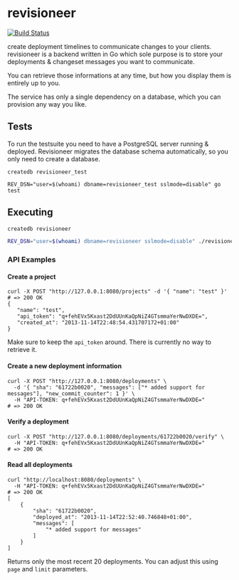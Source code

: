 # revisioneer

[![Build Status](https://travis-ci.org/revisioneer/revisioneer.svg?branch=master)](https://travis-ci.org/revisioneer/revisioneer)

create deployment timelines to communicate changes to your clients.
revisioneer is a backend written in Go which sole purpose is to store your
deployments & changeset messages you want to communicate.

You can retrieve those informations at any time, but how you display them
is entirely up to you.

The service has only a single dependency on a database, which you can provision any way you like.

## Tests

To run the testsuite you need to have a PostgreSQL server running & deployed. Revisioneer migrates the database schema automatically, so you only need to create a database.

```
createdb revisioneer_test

REV_DSN="user=$(whoami) dbname=revisioneer_test sslmode=disable" go test
```

## Executing

``` bash
createdb revisioneer

REV_DSN="user=$(whoami) dbname=revisioneer sslmode=disable" ./revisioneer
```

### API Examples

#### Create a project

    curl -X POST "http://127.0.0.1:8080/projects" -d '{ "name": "test" }'
    # => 200 OK
    {
       "name": "test",
       "api_token": "q+fehEVx5Kxast2DdUUnKaQpNiZ4GTsmmaYerNwDXDE=",
       "created_at": "2013-11-14T22:48:54.431707172+01:00"
    }

Make sure to keep the `api_token` around. There is currently no way to retrieve it.

#### Create a new deployment information

    curl -X POST "http://127.0.0.1:8080/deployments" \
      -d '{ "sha": "61722b0020", "messages": ["* added support for messages"], "new_commit_counter": 1 }' \
      -H "API-TOKEN: q+fehEVx5Kxast2DdUUnKaQpNiZ4GTsmmaYerNwDXDE="
    # => 200 OK

#### Verify a deployment

    curl -X POST "http://127.0.0.1:8080/deployments/61722b0020/verify" \
      -H "API-TOKEN: q+fehEVx5Kxast2DdUUnKaQpNiZ4GTsmmaYerNwDXDE="
    # => 200 OK

#### Read all deployments

    curl "http://localhost:8080/deployments" \
      -H "API-TOKEN: q+fehEVx5Kxast2DdUUnKaQpNiZ4GTsmmaYerNwDXDE="
    # => 200 OK
    [
        {
            "sha": "61722b0020",
            "deployed_at": "2013-11-14T22:52:40.746848+01:00",
            "messages": [
                "* added support for messages"
            ]
        }
    ]

Returns only the most recent 20 deployments. You can adjust this using `page` and `limit` parameters.

[1]:https://github.com/theory/sqitch
